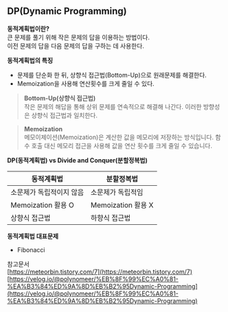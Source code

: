 ## DP(Dynamic Programming)

**동적계획법이란?**  
큰 문제를 풀기 위해 작은 문제의 답을 이용하는 방법이다.   
이전 문제의 답을 다음 문제의 답을 구하는 데 사용한다.   

**동적계획법의 특징**  
- 문제를 단순화 한 뒤, 상향식 접근법(Bottom-Up)으로 원래문제를 해결한다.
- Memoization을 사용해 연산횟수를 크게 줄일 수 있다.

> **Bottom-Up(상향식 접근법)**  
> 작은 문제의 해답을 통해 상위 문제를 연속적으로 해결해 나간다. 이러한 방향성은 상향식 접근법과 일치한다.

> **Memoization**  
> 메모이제이션(Memoization)은 계산한 값을 메모리에 저장하는 방식입니다.
> 함수 호출 대신 메모리 접근을 사용해 값을 연산 횟수를 크게 줄일 수 있습니다.

**DP(동적계획법) vs Divide and Conquer(분할정복법)**  

|동적계획법|분할정복법|
|--|--|
|소문제가 독립적이지 않음|소문제가 독립적임|
|Memoization 활용 O|Memoization 활용 X|
|상향식 접근법|하향식 접근법|

**동적계획법 대표문제**  
- Fibonacci

참고문서   
[https://meteorbin.tistory.com/7](https://meteorbin.tistory.com/7)  
[https://velog.io/@polynomeer/%EB%8F%99%EC%A0%81-%EA%B3%84%ED%9A%8D%EB%B2%95Dynamic-Programming](https://velog.io/@polynomeer/%EB%8F%99%EC%A0%81-%EA%B3%84%ED%9A%8D%EB%B2%95Dynamic-Programming)  